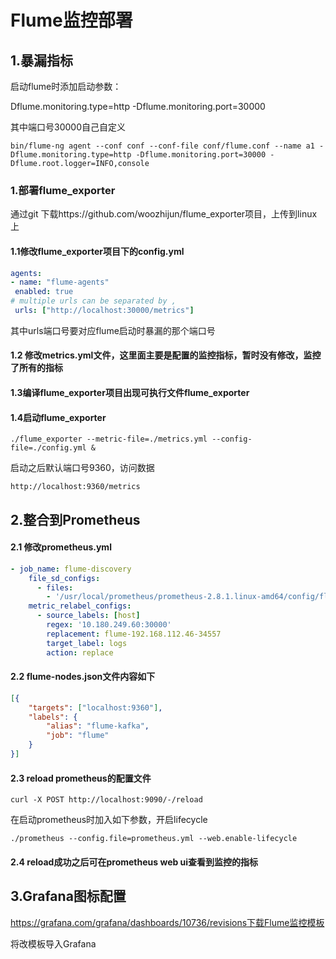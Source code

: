 # Flume监控部署

## 1.暴漏指标

启动flume时添加启动参数：

Dflume.monitoring.type=http -Dflume.monitoring.port=30000

其中端口号30000自己自定义

```shell
bin/flume-ng agent --conf conf --conf-file conf/flume.conf --name a1 -Dflume.monitoring.type=http -Dflume.monitoring.port=30000 -Dflume.root.logger=INFO,console
```



### 1.部署flume_exporter

通过git 下载https://github.com/woozhijun/flume_exporter项目，上传到linux上

#### 1.1修改flume_exporter项目下的config.yml

 ```yaml
agents:
- name: "flume-agents"
  enabled: true
# multiple urls can be separated by ,
  urls: ["http://localhost:30000/metrics"]
 ```

其中urls端口号要对应flume启动时暴漏的那个端口号

#### 1.2 修改metrics.yml文件，这里面主要是配置的监控指标，暂时没有修改，监控了所有的指标

#### 1.3编译flume_exporter项目出现可执行文件flume_exporter

#### 1.4启动flume_exporter

```shell
./flume_exporter --metric-file=./metrics.yml --config-file=./config.yml &
```

启动之后默认端口号9360，访问数据

```url
http://localhost:9360/metrics
```

## 2.整合到Prometheus

#### 2.1 修改**prometheus.yml**

```yaml
- job_name: flume-discovery
    file_sd_configs:
      - files:
        - '/usr/local/prometheus/prometheus-2.8.1.linux-amd64/config/flume-nodes.json'
    metric_relabel_configs:
      - source_labels: [host]
        regex: '10.180.249.60:30000'
        replacement: flume-192.168.112.46-34557
        target_label: logs
        action: replace
```

#### 2.2  **flume-nodes.json文件内容如下**

```json
[{
	"targets": ["localhost:9360"],
	"labels": {
		"alias": "flume-kafka",
		"job": "flume"
	}
}]
```

#### 2.3 **reload prometheus的配置文件**

 ```
curl -X POST http://localhost:9090/-/reload
 ```

在启动prometheus时加入如下参数，开启lifecycle

```
./prometheus --config.file=prometheus.yml --web.enable-lifecycle
```

#### **2.4 reload成功之后可在prometheus web ui查看到监控的指标**

## 3.Grafana图标配置

https://grafana.com/grafana/dashboards/10736/revisions下载Flume监控模板

将改模板导入Grafana